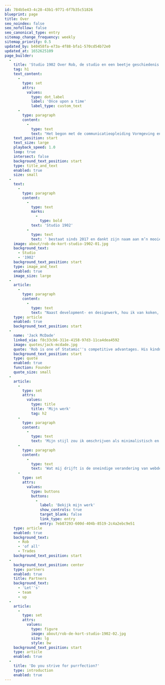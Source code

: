 ```yaml
---
id: 784b5e43-4c28-43b1-9771-6f7b35c51826
blueprint: page
title: Over
seo_noindex: false
seo_nofollow: false
seo_canonical_type: entry
sitemap_change_frequency: weekly
sitemap_priority: 0.5
updated_by: b40458fa-e73a-4f88-bfa1-570cd54b72e0
updated_at: 1652625109
page_builder:
  -
    title: 'Studio 1902 Over Rob, de studio en een beetje geschiedenis'
    tag: h1
    text_content:
      -
        type: set
        attrs:
          values:
            type: dot_label
            label: 'Once upon a time'
            label_type: custom_text
      -
        type: paragraph
        content:
          -
            type: text
            text: "Het begon met de communicatieopleiding Vormgeving en Multimedia en stond daarna jarenlang zelf voor de klas op de opleiding Kunst en Multimedia van het Noorderpoortcollege in Groningen. Daarnaast begon ik vroeg met grafisch ontwerp en was tien jaar mede-eigenaar van een webbureau.\_"
    text_position: start
    text_size: large
    playback_speed: 1.0
    loop: true
    intersect: false
    background_text_position: start
    type: title_and_text
    enabled: true
    size: small
  -
    text:
      -
        type: paragraph
        content:
          -
            type: text
            marks:
              -
                type: bold
            text: 'Studio 1902'
          -
            type: text
            text: ' bestaat sinds 2017 en dankt zijn naam aan m’n mooie huis in Baflo, waar Anno 1902 op de gevel prijkt. Ik werk thuis, wat betekent dat je dikwijls een kat, kind of mijn vrouw door het beeld ziet lopen als we videovergaderen. Juist de afwisseling met het zelfstandig en samen werken aan mooie projecten, maakt dat ik hou van wat ik doe.'
    image: about/rob-de-kort-studio-1902-01.jpg
    background_text:
      - Studio
      - '1902'
    background_text_position: start
    type: image_and_text
    enabled: true
    image_size: large
  -
    article:
      -
        type: paragraph
        content:
          -
            type: text
            text: "Naast development- en designwerk, hou ik van koken, muziek, theater en gamen. Verder heb ik een voorliefde voor alles wat een stekker heeft. Verder ben ik\_sowieso een kattenmens, vader van twee en blij met de mogelijkheid een vuurtje te stoken in mijn tuin, maar ook te kunnen besluiten een verre reis te maken."
    type: article
    enabled: true
    background_text_position: start
  -
    name: 'Jack McDade'
    linked_via: f8c33cb6-311e-4158-97d3-11ca4dea4592
    image: quotes/jack-mcdade.jpg
    quote: 'Rob is one of Statamic''s competitive advantages. His kindness, code, and critical thinking makes the community a better place.'
    background_text_position: start
    type: quote
    enabled: true
    function: Founder
    quote_size: small
  -
    article:
      -
        type: set
        attrs:
          values:
            type: title
            title: 'Mijn werk'
            tag: h2
      -
        type: paragraph
        content:
          -
            type: text
            text: 'Mijn stijl zou ik omschrijven als minimalistisch en modern. Mijn websites sluiten altijd aan bij de boodschap van de klant, met oog voor mooi ontwerp. En waar ik voor sta is gebruiksvriendelijkheid: het bijhouden en vullen van een website zou niet moeilijker moeten zijn dan het schrijven van een Word-document. Ook vind ik privacy en toegankelijkheid een belangrijk onderdeel van m’n werk.'
      -
        type: paragraph
        content:
          -
            type: text
            text: 'Wat mij drijft is de oneindige verandering van webdevelopment. Ik leer zonder te overdrijven iedere dag bij, blijf verbeteren en bijschaven. Mijn werkwijze typeer ik als persoonlijk, eerlijk en liefdevol. Dit zoek ik dan ook in de mensen met wie ik samenwerk. Pas dan kom je tot echt goede resultaten.'
      -
        type: set
        attrs:
          values:
            type: buttons
            buttons:
              -
                label: 'Bekijk mijn werk'
                show_controls: true
                target_blank: false
                link_type: entry
                entry: 7eb87293-600d-404b-8519-2c4a2ebc9e51
    type: article
    enabled: true
    background_text:
      - Rob
      - 'of all'
      - Trades
    background_text_position: start
  -
    background_text_position: center
    type: partners
    enabled: true
    title: Partners
    background_text:
      - 'Let''s'
      - team
      - up
  -
    article:
      -
        type: set
        attrs:
          values:
            type: figure
            image: about/rob-de-kort-studio-1902-02.jpg
            size: lg
            style: bw
    background_text_position: start
    type: article
    enabled: true
  -
    title: 'Do you strive for purrfection?'
    type: introduction
    enabled: true
---
```

